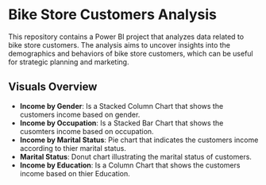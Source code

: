 # Bike Store Customers Analysis

This repository contains a Power BI project that analyzes data related to bike store customers. The analysis aims to uncover insights into the demographics and behaviors of bike store customers, which can be useful for strategic planning and marketing.

## Visuals Overview

- **Income by Gender**: Is a Stacked Column Chart that shows the customers income based on gender.
- **Income by Occupation**: Is a Stacked Bar Chart that shows the cusomters income based on occupation.
- **Income by Marital Status**: Pie chart that indicates the customers income according to thier marital status.
- **Marital Status**: Donut chart illustrating the marital status of customers.
- **Income by Education**: Is a Column Chart that shows the customers income based on thier Education.


